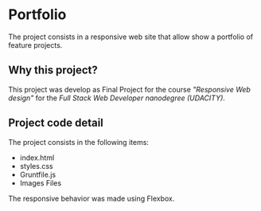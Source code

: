 # Portfolio

The project consists in a responsive web site that allow show a portfolio of feature projects.

## Why this project?

This project was develop as Final Project for the course <i>"Responsive Web design"</i> for the <i>Full Stack Web 
Developer nanodegree (UDACITY)</i>.

## Project code detail

The project consists in the following items:

<ul>
  <li>index.html</li>
  <li>styles.css</li>
  <li>Gruntfile.js</li>
  <li>Images Files</li>
</ul>

The responsive behavior was made using Flexbox.


